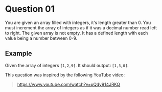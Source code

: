 # Question 01

You are given an array filled with integers, it's length greater than 0. You must increment the array of integers as if it was a decimal number read left to right. The given array is not empty. It has a defined length with each value being a number between 0-9.

## Example

Given the array of integers `[1,2,9]`. It should output: `[1,3,0]`.

This question was inspired by the following YouTube video:
> https://www.youtube.com/watch?v=uQdy914JRKQ
